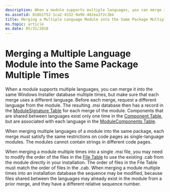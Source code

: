```yaml
---
description: When a module supports multiple languages, you can merge it into the same Windows Installer database multiple times, but make sure that each merge uses a different language.
ms.assetid: 816b1f52-1ca2-4332-9a9b-462ea372c3bb
title: Merging a Multiple Language Module into the Same Package Multiple Times
ms.topic: article
ms.date: 05/31/2018
---
```


# Merging a Multiple Language Module into the Same Package Multiple Times

When a module supports multiple languages, you can merge it into the same Windows Installer database multiple times, but make sure that each merge uses a different language. Before each merge, request a different language from the module. The resulting .msi database then has a record in the [ModuleSignature Table](modulesignature-table.md) for each merge of the module. Components that are shared between languages exist only one time in the [Component Table](component-table.md), but are associated with each language in the [ModuleComponents Table](modulecomponents-table.md).

When merging multiple languages of a module into the same package, each merge must satisfy the same restrictions on code pages as single-language modules. The modules cannot contain strings in different code pages.

When merging a module multiple times into a single .msi file, you may need to modify the order of the files in the [File Table](file-table.md) to use the existing .cab from the module directly in your installation. The order of files in the File Table must match the order of files in the .cab. When merging a module multiple times into an installation database the sequence may be modified, because files shared between the languages may already exist in the module from a prior merge, and they have a different relative sequence number.

 

 



